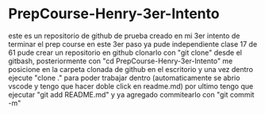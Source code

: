 # PrepCourse-Henry-3er-Intento
este es un repositorio de github de prueba creado en mi 3er intento de terminar el prep course
en este 3er paso ya pude independiente clase 17 de 61 pude crear un repositorio en github clonarlo con "git clone" desde el gitbash, posteriormente con "cd PrepCourse-Henry-3er-Intento" me posicione en la carpeta clonada de github en el escritorio y una vez dentro ejecute "clone ." para poder trabajar dentro (automaticamente se abrio vscode y tengo que hacer doble click en readme.md) 
por ultimo tengo que ejecutar "git add README.md" y ya agregado commitearlo con "git commit -m" 
